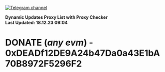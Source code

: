[![Telegram channel](https://img.shields.io/endpoint?url=https://runkit.io/damiankrawczyk/telegram-badge/branches/master?url=https://t.me/n4z4v0d)](https://t.me/n4z4v0d) 

**Dynamic Updates Proxy List with Proxy Checker**  
**Last Updated: 18.12.23 09:04**

# DONATE (_any evm_) - 0xDEADf12DE9A24b47Da0a43E1bA70B8972F5296F2

